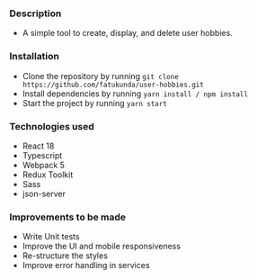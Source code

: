 ### Description

-   A simple tool to create, display, and delete user hobbies.

### Installation

-   Clone the repository by running `git clone https://github.com/fatukunda/user-hobbies.git`
-   Install dependencies by running `yarn install / npm install`
-   Start the project by running `yarn start`

### Technologies used

-   React 18
-   Typescript
-   Webpack 5
-   Redux Toolkit
-   Sass
-   json-server

### Improvements to be made

-   Write Unit tests
-   Improve the UI and mobile responsiveness
-   Re-structure the styles
-   Improve error handling in services
